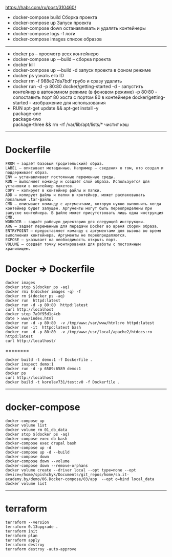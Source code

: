 

https://habr.com/ru/post/310460/


* docker-compose build Сборка проекта
* docker-compose up Запуск проекта
* docker-compose down останавливать и удалять контейнеры
* docker-compose logs -f логи
* docker-compose images список образов

-----------
* docker ps – просмотр всех контейнеро
* docker-compose up --build – сборка проекта
* docker kill
* docker-compose up --build -d запуск проекта в фоном режиме
* docker ps узнать его ID
* docker rm -f 988e27da7bdf  грубо и сразу удалить
* docker run -d -p 80:80 docker/getting-started
    -d - запустить контейнер в автономном режиме (в фоновом режиме)
     -p 80:80 - сопоставить порт 80 хоста с портом 80 в контейнере
      docker/getting-started - изображение для использования
* RUN apt-get update && apt-get install -y \
    package-one \
    package-two \
    package-three
 && rm -rf /var/lib/apt/lists/*  чистит кэш

-----------
# Dockerfile
```
FROM — задаёт базовый (родительский) образ.
LABEL — описывает метаданные. Например — сведения о том, кто создал и поддерживает образ.
ENV — устанавливает постоянные переменные среды.
RUN — выполняет команду и создаёт слой образа. Используется для установки в контейнер пакетов.
COPY — копирует в контейнер файлы и папки.
ADD — копирует файлы и папки в контейнер, может распаковывать локальные .tar-файлы.
CMD — описывает команду с аргументами, которую нужно выполнить когда контейнер будет запущен. Аргументы могут быть переопределены при запуске контейнера. В файле может присутствовать лишь одна инструкция CMD.
WORKDIR — задаёт рабочую директорию для следующей инструкции.
ARG — задаёт переменные для передачи Docker во время сборки образа.
ENTRYPOINT — предоставляет команду с аргументами для вызова во время выполнения контейнера. Аргументы не переопределяются.
EXPOSE — указывает на необходимость открыть порт.
VOLUME — создаёт точку монтирования для работы с постоянным хранилищем.
```

# Docker => Dockerfile
```
docker images
docker stop $(docker ps -aq)
docker rmi $(docker images -q) -f
docker rm $(docker ps -aq)
docker run  httpd:latest
docker run -d -p 80:80  httpd:latest
curl http://localhost
docker stop 7a9f95d1c4cb
date > www/index.html
docker run -d -p 80:80  -v /tmp/www:/var/www/htnl:ro httpd:latest
docker run -it  httpd:latest bash
docker run -d -p 80:80  -v /tmp/www:/usr/local/apache2/htdocs:ro httpd:latest
curl http://localhost/
```
========
```
docker build -t demo:1 -f Dockerfile .
docker inspect demo:1
docker run -d -p 6589:6589 demo:1
docker ps
curl http://localhost
docker build -t korolev731/test:v0 -f Dockerfile .
```

-----------
# docker-compose 
```
docker-compose up
docker volume list
docker volume rm 01_db_data
docker stop $(docker ps -aq)
docker-compose exec db bash
docker-compose exec drupal bash
docker-compose up -d
docker-compose up -d --build
docker-compose down
docker-compose down --volume
docker-compose down --remove-orphans
docker volume create --driver local --opt type=none --opt device=/home/spishchyk/Documents/git_repos/home/sa.it-academy.by/demo/06.Docker-compose/03/app  --opt o=bind local_data
docker volume list
```
--------
# terraform 
```
terraform --version
terraform 0.13upgrade .
terraform init
terraform plan
terraform apply
terraform destroy
terraform destroy -auto-approve
```
